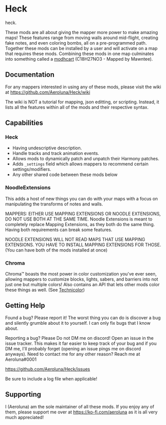 # Heck
heck.

[//why the heck are you looking at the raw you little creep]: #

 These mods are all about giving the mapper more power to make amazing maps! These features range from moving walls around mid-flight, creating fake notes, and even coloring bombs, all on a pre-programmed path. Together these mods can be installed by a user and will activate on a map that requires these mods. Combining these mods in one map culminates into something called a [modhcart](https://youtu.be/5xA3iR5v-Rk) (C18H27NO3 - Mapped by Mawntee).


## Documentation
For any mappers interested in using any of these mods, please visit the wiki at https://github.com/Aeroluna/Heck/wiki

The wiki is NOT a tutorial for mapping, json editting, or scripting. Instead, it lists all the features within all of the mods and their respective syntax.

## Capabilities
### Heck
- Having undescriptive description.
- Handle tracks and track animation events.
- Allows mods to dynamically patch and unpatch their Harmony patches.
- Adds `_settings` field which allows mappers to recommend certain settings/modifiers.
- Any other shared code between these mods below

### NoodleExtensions
This adds a host of new things you can do with your maps with a focus on manipulating the transforms of notes and walls.

MAPPERS: EITHER USE MAPPING EXTENSIONS OR NOODLE EXTENSIONS, DO NOT USE BOTH AT THE SAME TIME. Noodle Extensions is meant to completely replace Mapping Extensions, as they both do the same thing. Having both requirements can break some features.

NOODLE EXTENSIONS WILL NOT READ MAPS THAT USE MAPPING EXTENSIONS. YOU HAVE TO INSTALL MAPPING EXTENSIONS FOR THOSE. (You can have both of the mods installed at once)

### Chroma
Chroma™ boasts the most power in color customization you've ever seen, allowing mappers to customize blocks, lights, sabers, and barriers into not just one but multiple colors! Also contains an API that lets other mods color these things as well. (See [Technicolor](https://github.com/Aeroluna/Technicolor))

## Getting Help
Found a bug? Please report it! The worst thing you can do is discover a bug and silently grumble about it to yourself. I can only fix bugs that I know about.

Reporting a bug? Please Do not DM me on discord! Open an issue in the issue tracker. This makes it far easier to keep track of your bug and if you DM me, I'll probably forget (opening an issue pings me on discord anyways). Need to contact me for any other reason? Reach me at Aeroluna#0001

https://github.com/Aeroluna/Heck/issues

Be sure to include a log file when applicable!

## Supporting
I (Aeroluna) am the sole maintainer of all these mods. If you enjoy any of them, please support me over at https://ko-fi.com/aeroluna as it is all very much appreciated!